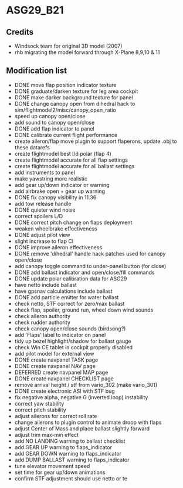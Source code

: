 # ASG29_B21

## Credits
* Windsock team for original 3D model (2007)
* rhb migrating the model forward through X-Plane 8,9,10 & 11

## Modification list

* DONE move flap position indicator texture
* DONE graduate/darken texture for leg area cockpit
* DONE make darker background texture for panel
* DONE change canopy open from dihedral hack to sim/flightmodel2/misc/canopy_open_ratio
* speed up canopy open/close
* add sound to canopy open/close
* DONE add flap indicator to panel
* DONE calibrate current flight performance
* create aileron/flap move plugin to support flaperons, update .obj to these datarefs
* create flightmodel best l/d polar (flap 4)
* create flightmodel accurate for all flap settings
* create flightmodel accurate for all ballast settings
* add instruments to panel
* make yawstring more realistic
* add gear up/down indicator or warning
* add airbrake open + gear up warning
* DONE fix canopy visibility in 11.36
* add tow release handle
* DONE quieter wind noise
* correct spoilers L/D
* DONE correct pitch change on flaps deployment
* weaken wheelbrake effectiveness
* DONE adjust pilot view
* slight increase to flap Cl
* DONE improve aileron effectiveness
* DONE remove 'dihedral' handle hack patches used for canopy open/close
* add canopy toggle command to under-panel button (for close)
* DONE add ballast indicator and open/close/fill commands
* DONE update polar calibration data for ASG29
* have netto include ballast
* have gpsnav calculations include ballast
* DONE add particle emitter for water ballast
* check netto, STF correct for zero/max ballast
* check flap, spoiler, ground run, wheel down wind sounds
* check aileron authority
* check rudder authority
* check canopy open/close sounds (birdsong?)
* add 'Flaps' label to indicator on panel
* tidy up bezel highlight/shadow for ballast gauge
* check Win CE tablet in cockpit properly disabled
* add pilot model for external view
* DONE create navpanel TASK page
* DONE create navpanel NAV page
* DEFERRED create navpanel MAP page
* DONE create navpanel CHECKLIST page
* remove arrival height / stf from vario_302 (make vario_301)
* DONE create electronic ASI with STF bug
* fix negative alpha, negative G (inverted loop) instability
* correct yaw stability
* correct pitch stability
* adjust ailerons for correct roll rate
* change ailerons to plugin control to animate droop with flaps
* adjust Center of Mass and place ballast slightly forward
* adjust trim max-min effect
* add NO LANDING warning to ballast checklist
* add GEAR UP warning to flaps_indicator
* add GEAR DOWN warning to flaps_indicator
* add DUMP BALLAST warning to flaps_indicator
* tune elevator movement speed
* set time for gear up/down animations
* confirm STF adjustment should use netto or te
